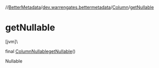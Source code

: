 //[BetterMetadata](../../../index.md)/[dev.warrengates.bettermetadata](../index.md)/[Column](index.md)/[getNullable](get-nullable.md)

# getNullable

[jvm]\

final [ColumnNullable](../-column-nullable/index.md)[getNullable](get-nullable.md)()

Nullable
